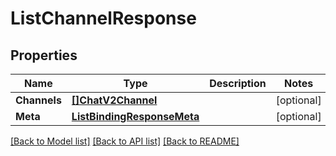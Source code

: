 # ListChannelResponse

## Properties

Name | Type | Description | Notes
------------ | ------------- | ------------- | -------------
**Channels** | [**[]ChatV2Channel**](ChatV2Channel.md) |  |[optional] 
**Meta** | [**ListBindingResponseMeta**](ListBindingResponseMeta.md) |  |[optional] 

[[Back to Model list]](../README.md#documentation-for-models) [[Back to API list]](../README.md#documentation-for-api-endpoints) [[Back to README]](../README.md)


